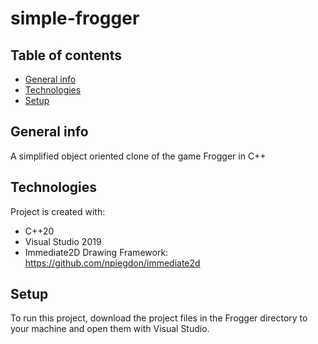 # simple-frogger
## Table of contents
* [General info](#general-info)
* [Technologies](#technologies)
* [Setup](#setup)
## General info
A simplified object oriented clone of the game Frogger in C++
## Technologies
Project is created with:
* C++20
* Visual Studio 2019
* Immediate2D Drawing Framework: https://github.com/npiegdon/immediate2d
## Setup
To run this project, download the project files in the Frogger directory to your machine and open them with Visual Studio.
